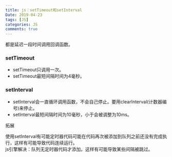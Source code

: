```yaml
---
title: js：setTimeout和setInterval
Date: 2019-04-23
tags: [JS]
categories: JS
comments: true
---
```


都是延迟一段时间调用回调函数。
### setTimeout
- setTimeout只调用一次。
- setTimeout最短间隔时间为4毫秒。
### setInterval
- setInterval会一直循环调用函数，不会自己停止。要用clearInterval(计数器编号)来停止。
- setInterval最短间隔时间为10毫秒，小于会被调整为10ms。

拓展

使用setInterval有可能定时器代码可能在代码再次被添加到队列之前还没有完成执行，这样有可能导致代码连续运行。   
js引擎解决：队列无定时器代码才添加。这样有可能导致某些间隔被跳过。